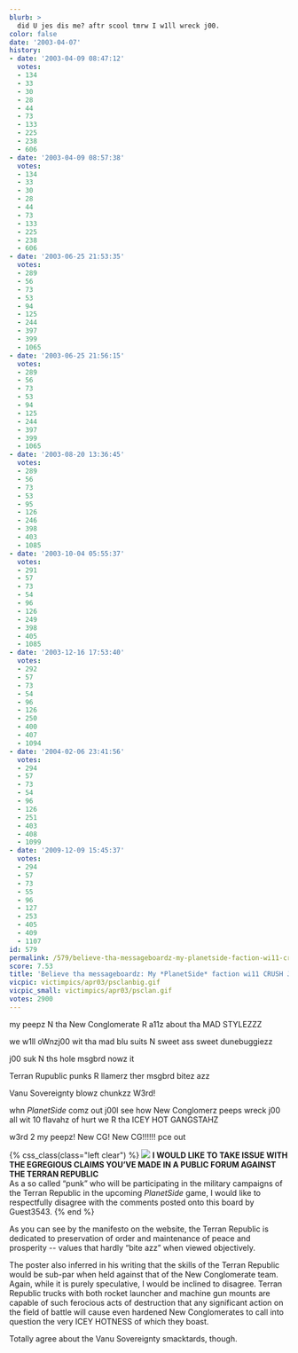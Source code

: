```yaml
---
blurb: >
  did U jes dis me? aftr scool tmrw I w1ll wreck j00.
color: false
date: '2003-04-07'
history:
- date: '2003-04-09 08:47:12'
  votes:
  - 134
  - 33
  - 30
  - 28
  - 44
  - 73
  - 133
  - 225
  - 238
  - 606
- date: '2003-04-09 08:57:38'
  votes:
  - 134
  - 33
  - 30
  - 28
  - 44
  - 73
  - 133
  - 225
  - 238
  - 606
- date: '2003-06-25 21:53:35'
  votes:
  - 289
  - 56
  - 73
  - 53
  - 94
  - 125
  - 244
  - 397
  - 399
  - 1065
- date: '2003-06-25 21:56:15'
  votes:
  - 289
  - 56
  - 73
  - 53
  - 94
  - 125
  - 244
  - 397
  - 399
  - 1065
- date: '2003-08-20 13:36:45'
  votes:
  - 289
  - 56
  - 73
  - 53
  - 95
  - 126
  - 246
  - 398
  - 403
  - 1085
- date: '2003-10-04 05:55:37'
  votes:
  - 291
  - 57
  - 73
  - 54
  - 96
  - 126
  - 249
  - 398
  - 405
  - 1085
- date: '2003-12-16 17:53:40'
  votes:
  - 292
  - 57
  - 73
  - 54
  - 96
  - 126
  - 250
  - 400
  - 407
  - 1094
- date: '2004-02-06 23:41:56'
  votes:
  - 294
  - 57
  - 73
  - 54
  - 96
  - 126
  - 251
  - 403
  - 408
  - 1099
- date: '2009-12-09 15:45:37'
  votes:
  - 294
  - 57
  - 73
  - 55
  - 96
  - 127
  - 253
  - 405
  - 409
  - 1107
id: 579
permalink: /579/believe-tha-messageboardz-my-planetside-faction-wi11-crush-j00/
score: 7.53
title: 'Believe tha messageboardz: My *PlanetSide* faction wi11 CRUSH J00!'
vicpic: victimpics/apr03/psclanbig.gif
vicpic_small: victimpics/apr03/psclan.gif
votes: 2900
---
```


my peepz N tha New Conglomerate R a11z about tha MAD STYLEZZZ

we w1ll oWnzj00 wit tha mad blu suits N sweet ass sweet dunebuggiezz

j00 suk N ths hole msgbrd nowz it

Terran Rupublic punks R llamerz ther msgbrd bitez azz

Vanu Sovereignty blowz chunkzz W3rd!

whn *PlanetSide* comz out j00l see how New Conglomerz peeps wreck j00
all wit 10 flavahz of hurt we R tha ICEY HOT GANGSTAHZ

w3rd 2 my peepz! New CG! New CG!!!!!! pce out

{% css_class(class="left clear") %}
![](/img/victimpics/apr03/disagree.gif) **I WOULD LIKE TO TAKE ISSUE WITH
THE EGREGIOUS CLAIMS YOU’VE MADE IN A PUBLIC FORUM AGAINST THE TERRAN
REPUBLIC**  
 As a so called “punk” who will be participating in the military
campaigns of the Terran Republic in the upcoming *PlanetSide* game, I
would like to respectfully disagree with the comments posted onto this
board by Guest3543.
{% end %}

As you can see by the manifesto on the website, the Terran Republic is
dedicated to preservation of order and maintenance of peace and
prosperity -- values that hardly “bite azz” when viewed objectively.

The poster also inferred in his writing that the skills of the Terran
Republic would be sub-par when held against that of the New Conglomerate
team. Again, while it is purely speculative, I would be inclined to
disagree. Terran Republic trucks with both rocket launcher and machine
gun mounts are capable of such ferocious acts of destruction that any
significant action on the field of battle will cause even hardened New
Conglomerates to call into question the very ICEY HOTNESS of which they
boast.

Totally agree about the Vanu Sovereignty smacktards, though.
